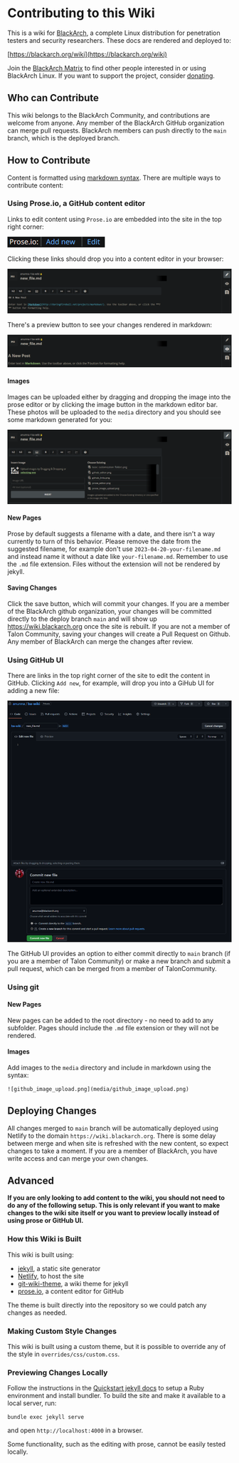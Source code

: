 # Contributing to this Wiki
This is a wiki for [BlackArch](https://blackarch.org), a complete Linux distribution for penetration testers and security researchers. These docs are rendered and deployed to:

[https://blackarch.org/wiki](https://blackarch.org/wiki)

Join the [BlackArch Matrix](https://matrix.to/#/%23BlackArch:matrix.org) to find other people interested in or using BlackArch Linux. If you want to support the project, consider [donating](https://blackarch.org/donate.html).

## Who can Contribute
This wiki belongs to the BlackArch Community, and contributions are welcome from anyone. Any member of the BlackArch GitHub organization can merge pull requests. BlackArch members can push directly to the `main` branch, which is the deployed branch.

## How to Contribute
Content is formatted using [markdown syntax](https://www.markdownguide.org/basic-syntax/). There are multiple ways to contribute content:

### Using Prose.io, a GitHub content editor
Links to edit content using `Prose.io` are embedded into the site in the top right corner:

![screenshot of prose links](media/prose_links.png)

Clicking these links should drop you into a content editor in your browser:

![screenshot prose editor](media/prose_editor.png)

There's a preview button to see your changes rendered in markdown:

![screenshot prose preview](media/prose_preview.png)

#### Images
Images can be uploaded either by dragging and dropping the image into the prose editor or by clicking the image button in the markdown editor bar. These photos will be uploaded to the `media` directory and you should see some markdown generated for you:

![prose_image_upload.png](media/prose_image_upload.png)

#### New Pages
Prose by default suggests a filename with a date, and there isn't a way currently to turn of this behavior. Please remove the date from the suggested filename, for example don't use `2023-04-20-your-filename.md` and instead name it without a date like `your-filename.md`. Remember to use the `.md` file extension. Files without the extension will not be rendered by jekyll.

#### Saving Changes
Click the save button, which will commit your changes. If you are a member of the BlackArch github organization, your changes will be committed directly to the deploy branch `main` and will show up https://wiki.blackarch.org once the site is rebuilt. If you are not a member of Talon Community, saving your changes will create a Pull Request on Github. Any member of BlackArch can merge the changes after review.

### Using GitHub UI
There are links in the top right corner of the site to edit the content in GitHub. Clicking `Add new`, for example, will drop you into a GiHub UI for adding a new file:

![screenshot github editor](media/github_editor.png)


The GitHub UI provides an option to either commit directly to `main` branch (if you are a member of Talon Community) or make a new branch and submit a pull request, which can be merged from a member of TalonCommunity.

### Using git

#### New Pages
New pages can be added to the root directory - no need to add to any subfolder. Pages should include the `.md` file extension or they will not be rendered.

#### Images
Add images to the `media` directory and include in markdown using the syntax:

```
![github_image_upload.png](media/github_image_upload.png)
```

## Deploying Changes
All changes merged to `main` branch will be automatically deployed using Netlify to the domain `https://wiki.blackarch.org`. There is some delay between merge and when site is refreshed with the new content, so expect changes to take a moment. If you are a member of BlackArch, you have write access and can merge your own changes.

## Advanced
**If you are only looking to add content to the wiki, you should not need to do any of the following setup. This is only relevant if you want to make changes to the wiki site itself or you want to preview locally instead of using prose or GitHub UI.**

### How this Wiki is Built

This wiki is built using:
- [jekyll](https://jekyllrb.com/docs/), a static site generator
- [Netlify](https://www.netlify.com), to host the site
- [git-wiki-theme](https://github.com/Drassil/git-wiki-theme), a wiki theme for jekyll
- [prose.io](https://github.com/prose/prose), a content editor for GitHub

The theme is built directly into the repository so we could patch any changes as needed.

### Making Custom Style Changes
This wiki is built using a custom theme, but it is possible to override any of the style in `overrides/css/custom.css`.

### Previewing Changes Locally
Follow the instructions in the [Quickstart jekyll docs](https://jekyllrb.com/docs/) to setup a Ruby environment and install bundler.  To build the site and make it available to a local server, run:

```
bundle exec jekyll serve
```

and open `http://localhost:4000` in a browser.

Some functionality, such as the editing with prose, cannot be easily tested locally.
